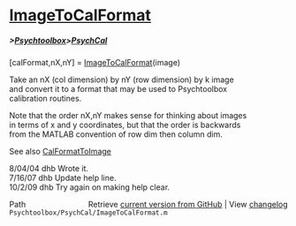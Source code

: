 # [ImageToCalFormat](ImageToCalFormat)
##### >[Psychtoolbox](Psychtoolbox)>[PsychCal](PsychCal)

[calFormat,nX,nY] = [ImageToCalFormat](ImageToCalFormat)(image)  
  
Take an nX (col dimension) by nY (row dimension) by k image  
and convert it to a format that may be used to Psychtoolbox  
calibration routines.  
  
Note that the order nX,nY makes sense for thinking about images  
in terms of x and y coordinates, but that the order is backwards  
from the MATLAB convention of row dim then column dim.  
  
See also [CalFormatToImage](CalFormatToImage)  
  
8/04/04  dhb  Wrote it.  
7/16/07  dhb  Update help line.  
10/2/09  dhb  Try again on making help clear.  




<div class="code_header" style="text-align:right;">
  <span style="float:left;">Path&nbsp;&nbsp;</span> <span class="counter">Retrieve <a href=
  "https://raw.github.com/Psychtoolbox-3/Psychtoolbox-3/beta/Psychtoolbox/PsychCal/ImageToCalFormat.m">current version from GitHub</a> | View <a href=
  "https://github.com/Psychtoolbox-3/Psychtoolbox-3/commits/beta/Psychtoolbox/PsychCal/ImageToCalFormat.m">changelog</a></span>
</div>
<div class="code">
  <code>Psychtoolbox/PsychCal/ImageToCalFormat.m</code>
</div>

